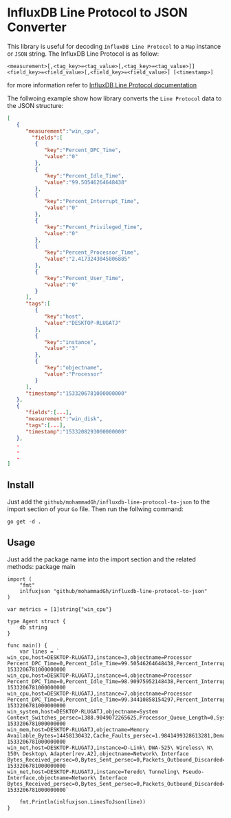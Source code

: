 # InfluxDB Line Protocol to JSON Converter
This library is useful for decoding `InfluxDB Line Protocol` to a `Map` instance or `JSON` string.
The InfluxDB Line Protocol is as follow:
```
<measurement>[,<tag_key>=<tag_value>[,<tag_key>=<tag_value>]] <field_key>=<field_value>[,<field_key>=<field_value>] [<timestamp>] 
```    
for more information refer to [InfluxDB Line Protocol documentation](https://docs.influxdata.com/influxdb/v1.6/write_protocols/line_protocol_reference)

The follwoing example show how library converts the `Line Protocol` data to the JSON structure:
```json
[
   {
      "measurement":"win_cpu",
        "fields":[
         {
            "key":"Percent_DPC_Time",
            "value":"0"
         },
         {
            "key":"Percent_Idle_Time",
            "value":"99.50546264648438"
         },
         {
            "key":"Percent_Interrupt_Time",
            "value":"0"
         },
         {
            "key":"Percent_Privileged_Time",
            "value":"0"
         },
         {
            "key":"Percent_Processor_Time",
            "value":"2.4173243045806885"
         },
         {
            "key":"Percent_User_Time",
            "value":"0"
         }
      ],
      "tags":[
         {
            "key":"host",
            "value":"DESKTOP-RLUGATJ"
         },
         {
            "key":"instance",
            "value":"3"
         },
         {
            "key":"objectname",
            "value":"Processor"
         }
      ],
      "timestamp":"1533206781000000000"
   },
   {
      "fields":[...],
      "measurement":"win_disk",
      "tags":[...],
      "timestamp":"1533208293000000000"
   },
   .
   .
   .
]
```
## Install
Just add the `github/mohammadGh/influxdb-line-protocol-to-json` to the import section of your `Go` file. Then run the follwing command:
```
go get -d .
```
## Usage
Just add the package name into the import section and the related methods:
package main
```
import (
	"fmt"
	inlfuxjson "github/mohammadGh/influxdb-line-protocol-to-json"
)

var metrics = [1]string{"win_cpu"}

type Agent struct {
	db string
}

func main() {
	var lines = `
win_cpu,host=DESKTOP-RLUGATJ,instance=3,objectname=Processor Percent_DPC_Time=0,Percent_Idle_Time=99.50546264648438,Percent_Interrupt_Time=0,Percent_Privileged_Time=0,Percent_Processor_Time=2.4173243045806885,Percent_User_Time=0 1533206781000000000
win_cpu,host=DESKTOP-RLUGATJ,instance=4,objectname=Processor Percent_DPC_Time=0,Percent_Idle_Time=98.90975952148438,Percent_Interrupt_Time=0,Percent_Privileged_Time=0,Percent_Processor_Time=0.8683928847312927,Percent_User_Time=0 1533206781000000000
win_cpu,host=DESKTOP-RLUGATJ,instance=7,objectname=Processor Percent_DPC_Time=0,Percent_Idle_Time=99.34410858154297,Percent_Interrupt_Time=0,Percent_Privileged_Time=0,Percent_Processor_Time=0.8683928847312927,Percent_User_Time=0 1533206781000000000
win_system,host=DESKTOP-RLUGATJ,objectname=System Context_Switches_persec=1388.9049072265625,Processor_Queue_Length=0,System_Calls_persec=2906.779541015625,System_Up_Time=8072.9501953125 1533206781000000000
win_mem,host=DESKTOP-RLUGATJ,objectname=Memory Available_Bytes=14458130432,Cache_Faults_persec=1.9841499328613281,Demand_Zero_Faults_persec=15.873199462890625,Page_Faults_persec=17.857349395751953,Pages_persec=0.9920749664306641,Pool_Nonpaged_Bytes=222699520,Pool_Paged_Bytes=517771264,Standby_Cache_Core_Bytes=264531968,Standby_Cache_Normal_Priority_Bytes=1566867456,Standby_Cache_Reserve_Bytes=7005278208,Transition_Faults_persec=0 1533206781000000000
win_net,host=DESKTOP-RLUGATJ,instance=D-Link\ DWA-525\ Wireless\ N\ 150\ Desktop\ Adapter[rev.A2],objectname=Network\ Interface Bytes_Received_persec=0,Bytes_Sent_persec=0,Packets_Outbound_Discarded=0,Packets_Outbound_Errors=0,Packets_Received_Discarded=0,Packets_Received_Errors=0,Packets_Received_persec=0,Packets_Sent_persec=0 1533206781000000000
win_net,host=DESKTOP-RLUGATJ,instance=Teredo\ Tunneling\ Pseudo-Interface,objectname=Network\ Interface Bytes_Received_persec=0,Bytes_Sent_persec=0,Packets_Outbound_Discarded=0,Packets_Outbound_Errors=0,Packets_Received_Discarded=0,Packets_Received_Errors=0,Packets_Received_persec=0,Packets_Sent_persec=0 1533206781000000000`
	
	fmt.Println(inlfuxjson.LinesToJson(line))
}

```
